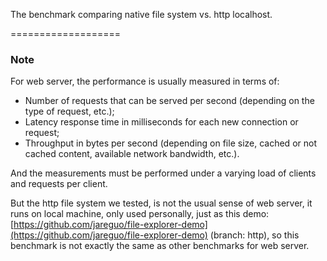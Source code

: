 The benchmark comparing native file system vs. http localhost.

===================

### Note 

For web server, the performance is usually measured in terms of:

* Number of requests that can be served per second (depending on the type of request, etc.);
* Latency response time in milliseconds for each new connection or request;
* Throughput in bytes per second (depending on file size, cached or not cached content, available network bandwidth, etc.).

And the measurements must be performed under a varying load of clients and requests per client.

But the http file system we tested, is not the usual sense of web server, it runs on local machine, only used personally, just as this demo: [https://github.com/jareguo/file-explorer-demo](https://github.com/jareguo/file-explorer-demo) (branch: http), so this benchmark is not exactly the same as other benchmarks for web server.
